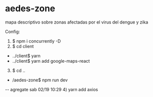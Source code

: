 # aedes-zone
mapa descriptivo sobre zonas afectadas por el virus del dengue y zika

Config:


1) $ npm i concurrently -D
2) $ cd client 
  *  ../client$ yarn
  *  ../client$ yarn add google-maps-react
3) $ cd ..
  * /aedes-zone$ npm run dev

-- agregate sab 02/19 10:29 4) yarn add axios
